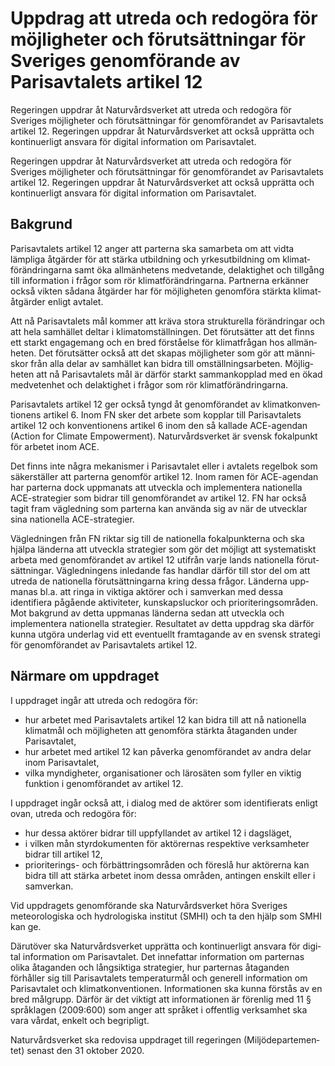 # Uppdrag att utreda och redogöra för möjligheter och förutsättningar för Sveriges genomförande av Parisavtalets artikel 12

Regeringen uppdrar åt Naturvårdsverket att utreda och redogöra för Sveriges möjligheter och förutsättningar för genomförandet av Parisavtalets artikel 12. Regeringen uppdrar åt Naturvårdsverket att också upprätta och kontinuerligt ansvara för digital information om Parisavtalet.

Regeringen uppdrar åt Naturvårdsverket att utreda och redogöra för Sveriges möjligheter och förutsättningar för genomförandet av Parisavtalets artikel 12. Regeringen uppdrar åt Naturvårdsverket att också upprätta och kontinuerligt ansvara för digital information om Parisavtalet.

## Bakgrund

Parisavtalets artikel 12 anger att parterna ska samarbeta om att vidta
lämpliga åtgärder för att stärka utbildning och yrkesutbildning om klimat­förändringarna samt öka allmänhetens medvetande, delaktighet och tillgång till information i frågor som rör klimatförändringarna. Partnerna erkänner också vikten sådana åtgärder har för möjligheten genomföra stärkta klimat­åtgärder enligt avtalet.

Att nå Parisavtalets mål kommer att kräva stora strukturella förändringar och att hela samhället deltar i klimatomställningen. Det förutsätter att det finns ett starkt engagemang och en bred förståelse för klimatfrågan hos allmän­heten. Det förutsätter också att det skapas möjligheter som gör att männi­skor från alla delar av samhället kan bidra till omställningsarbeten. Möjlig­heten att nå Parisavtalets mål är därför starkt sammankopplad med en ökad medvetenhet och delaktighet i frågor som rör klimatförändringarna.

Parisavtalets artikel 12 ger också tyngd åt genomförandet av klimatkonven­tionens artikel 6. Inom FN sker det arbete som kopplar till Parisavtalets artikel 12 och konventionens artikel 6 inom den så kallade ACE-agendan (Action for Climate Empowerment). Naturvårdsverket är svensk fokalpunkt för arbetet inom ACE.

Det finns inte några mekanismer i Parisavtalet eller i avtalets regelbok som säkerställer att parterna genomför artikel 12. Inom ramen för ACE-agendan har parterna dock uppmanats att utveckla och implementera nationella ACE-strategier som bidrar till genomförandet av artikel 12. FN har också tagit fram vägledning som parterna kan använda sig av när de utvecklar sina nationella ACE-strategier.

Vägledningen från FN riktar sig till de nationella fokalpunkterna och ska hjälpa länderna att utveckla strategier som gör det möjligt att systematiskt arbeta med genomförandet av artikel 12 utifrån varje lands nationella förut­sättningar. Vägledningens inledande fas handlar därför till stor del om att utreda de nationella förutsättningarna kring dessa frågor. Länderna upp­manas bl.a. att ringa in viktiga aktörer och i samverkan med dessa identifiera pågående aktiviteter, kunskapsluckor och prioriteringsområden. Mot bak­grund av detta uppmanas länderna sedan att utveckla och implementera nationella strategier. Resultatet av detta uppdrag ska därför kunna utgöra underlag vid ett eventuellt framtagande av en svensk strategi för genom­förandet av Parisavtalets artikel 12.

## Närmare om uppdraget

I uppdraget ingår att utreda och redogöra för:

* hur arbetet med Parisavtalets artikel 12 kan bidra till att nå nationella klimatmål och möjligheten att genomföra stärkta åtaganden under Parisavtalet,
* hur arbetet med artikel 12 kan påverka genomförandet av andra delar inom Parisavtalet,
* vilka myndigheter, organisationer och lärosäten som fyller en viktig funktion i genomförandet av artikel 12.

I uppdraget ingår också att, i dialog med de aktörer som identifierats enligt ovan, utreda och redogöra för:

* hur dessa aktörer bidrar till uppfyllandet av artikel 12 i dagsläget,
* i vilken mån styrdokumenten för aktörernas respektive verksamheter bidrar till artikel 12,
* prioriterings- och förbättringsområden och föreslå hur aktörerna kan bidra till att stärka arbetet inom dessa områden, antingen enskilt eller i samverkan.

Vid uppdragets genomförande ska Naturvårdsverket höra Sveriges meteorologiska och hydrologiska institut (SMHI) och ta den hjälp som SMHI kan ge.

Därutöver ska Naturvårdsverket upprätta och kontinuerligt ansvara för digi­tal information om Parisavtalet. Det innefattar information om parternas olika åtaganden och långsiktiga strategier, hur parternas åtaganden förhåller sig till Parisavtalets temperaturmål och generell information om Parisavtalet och klimatkonventionen. Informationen ska kunna förstås av en bred mål­grupp. Därför är det viktigt att informationen är förenlig med 11 § språk­lagen (2009:600) som anger att språket i offentlig verksamhet ska vara vårdat, enkelt och begripligt.

Naturvårdsverket ska redovisa uppdraget till regeringen (Miljödepartemen­tet) senast den 31 oktober 2020.
